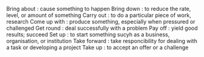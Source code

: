Bring about
: cause something to happen
Bring down
: to reduce the rate, level, or amount of something
Carry out
: to do a particular piece of work, research
Come up with
: produce something, especially when pressured or challenged
Get round
: deal successfully with a problem
Pay off
: yield good results; succeed
Set up
: to start something sucyh as a business, organisation, or institution
Take forward
: take responcibility for dealing with a task or developing a project
Take up
: to accept an offer or a challenge
